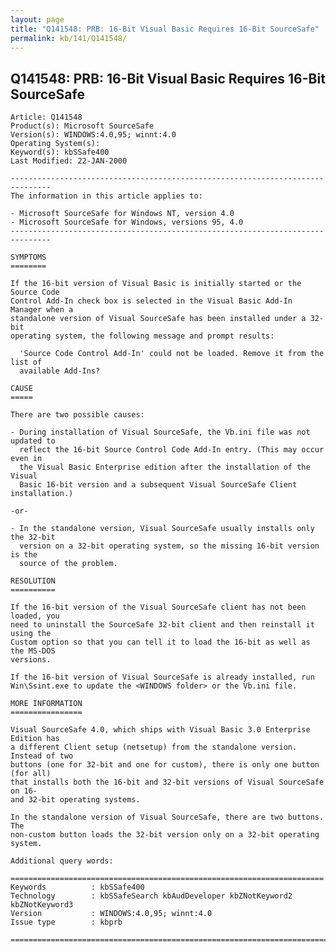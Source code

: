 ```yaml
---
layout: page
title: "Q141548: PRB: 16-Bit Visual Basic Requires 16-Bit SourceSafe"
permalink: kb/141/Q141548/
---
```


## Q141548: PRB: 16-Bit Visual Basic Requires 16-Bit SourceSafe

	Article: Q141548
	Product(s): Microsoft SourceSafe
	Version(s): WINDOWS:4.0,95; winnt:4.0
	Operating System(s): 
	Keyword(s): kbSSafe400
	Last Modified: 22-JAN-2000
	
	-------------------------------------------------------------------------------
	The information in this article applies to:
	
	- Microsoft SourceSafe for Windows NT, version 4.0 
	- Microsoft SourceSafe for Windows, versions 95, 4.0 
	-------------------------------------------------------------------------------
	
	SYMPTOMS
	========
	
	If the 16-bit version of Visual Basic is initially started or the Source Code
	Control Add-In check box is selected in the Visual Basic Add-In Manager when a
	standalone version of Visual SourceSafe has been installed under a 32-bit
	operating system, the following message and prompt results:
	
	  'Source Code Control Add-In' could not be loaded. Remove it from the list of
	  available Add-Ins?
	
	CAUSE
	=====
	
	There are two possible causes:
	
	- During installation of Visual SourceSafe, the Vb.ini file was not updated to
	  reflect the 16-bit Source Control Code Add-In entry. (This may occur even in
	  the Visual Basic Enterprise edition after the installation of the Visual
	  Basic 16-bit version and a subsequent Visual SourceSafe Client installation.)
	
	-or-
	
	- In the standalone version, Visual SourceSafe usually installs only the 32-bit
	  version on a 32-bit operating system, so the missing 16-bit version is the
	  source of the problem.
	
	RESOLUTION
	==========
	
	If the 16-bit version of the Visual SourceSafe client has not been loaded, you
	need to uninstall the SourceSafe 32-bit client and then reinstall it using the
	Custom option so that you can tell it to load the 16-bit as well as the MS-DOS
	versions.
	
	If the 16-bit version of Visual SourceSafe is already installed, run
	Win\Ssint.exe to update the <WINDOWS folder> or the Vb.ini file.
	
	MORE INFORMATION
	================
	
	Visual SourceSafe 4.0, which ships with Visual Basic 3.0 Enterprise Edition has
	a different Client setup (netsetup) from the standalone version. Instead of two
	buttons (one for 32-bit and one for custom), there is only one button (for all)
	that installs both the 16-bit and 32-bit versions of Visual SourceSafe on 16-
	and 32-bit operating systems.
	
	In the standalone version of Visual SourceSafe, there are two buttons. The
	non-custom button loads the 32-bit version only on a 32-bit operating system.
	
	Additional query words:
	
	======================================================================
	Keywords          : kbSSafe400 
	Technology        : kbSSafeSearch kbAudDeveloper kbZNotKeyword2 kbZNotKeyword3
	Version           : WINDOWS:4.0,95; winnt:4.0
	Issue type        : kbprb
	
	=============================================================================
	
